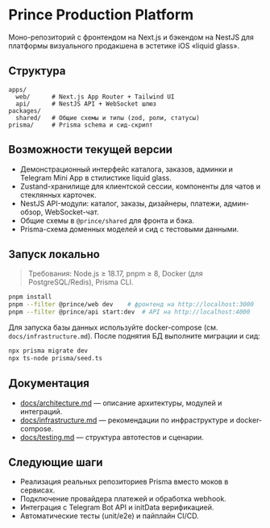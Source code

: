 # Prince Production Platform

Моно-репозиторий с фронтендом на Next.js и бэкендом на NestJS для платформы визуального продакшена в эстетике iOS «liquid glass».

## Структура

```
apps/
  web/      # Next.js App Router + Tailwind UI
  api/      # NestJS API + WebSocket шлюз
packages/
  shared/   # Общие схемы и типы (zod, роли, статусы)
prisma/     # Prisma schema и сид-скрипт
```

## Возможности текущей версии

- Демонстрационный интерфейс каталога, заказов, админки и Telegram Mini App в стилистике liquid glass.
- Zustand-хранилище для клиентской сессии, компоненты для чатов и стеклянных карточек.
- NestJS API-модули: каталог, заказы, дизайнеры, платежи, админ-обзор, WebSocket-чат.
- Общие схемы в `@prince/shared` для фронта и бэка.
- Prisma-схема доменных моделей и сид с тестовыми данными.

## Запуск локально

> Требования: Node.js ≥ 18.17, pnpm ≥ 8, Docker (для PostgreSQL/Redis), Prisma CLI.

```bash
pnpm install
pnpm --filter @prince/web dev    # фронтенд на http://localhost:3000
pnpm --filter @prince/api start:dev  # API на http://localhost:4000
```

Для запуска базы данных используйте docker-compose (см. `docs/infrastructure.md`). После поднятия БД выполните миграции и сид:

```bash
npx prisma migrate dev
npx ts-node prisma/seed.ts
```

## Документация

- [docs/architecture.md](docs/architecture.md) — описание архитектуры, модулей и интеграций.
- [docs/infrastructure.md](docs/infrastructure.md) — рекомендации по инфраструктуре и docker-compose.
- [docs/testing.md](docs/testing.md) — структура автотестов и сценарии.

## Следующие шаги

- Реализация реальных репозиториев Prisma вместо моков в сервисах.
- Подключение провайдера платежей и обработка webhook.
- Интеграция с Telegram Bot API и initData верификацией.
- Автоматические тесты (unit/e2e) и пайплайн CI/CD.

